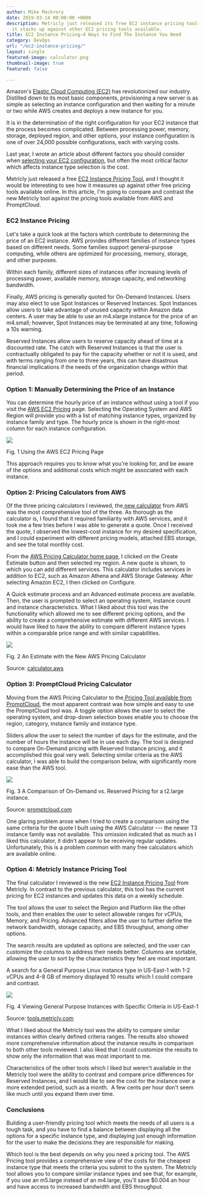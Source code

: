 ```yaml
---
author: Mike Mackrory
date: 2019-03-14 00:00:00 +0000
description: Metricly just released its free EC2 instance pricing tool—here's how
  it stacks up against other EC2 pricing tools available.
title: EC2 Instance Pricing—4 Ways to Find The Instance You Need
category: DevOps
url: "/ec2-instance-pricing/"
layout: single
featured-image: calculator.png
thumbnail-image: true
featured: false

---
```

Amazon's [Elastic Cloud Computing (EC2)](https://www.metricly.com/ec2-instances/ "The Ultimate Guide to EC2 Instances") has revolutionized our industry. Distilled down to its most basic components, provisioning a new server is as simple as selecting an instance configuration and then waiting for a minute or two while AWS creates and deploys a new instance for you.

It is in the determination of the right configuration for your EC2 instance that the process becomes complicated. Between processing power, memory, storage, deployed region, and other options, your instance configuration is one of over 24,000 possible configurations, each with varying costs.

Last year, I wrote an article about different factors you should consider when [selecting your EC2 configuration](/ec2-instance-types/), but often the most critical factor which affects instance type selection is the cost.

Metricly just released a free [EC2 Instance Pricing Tool](https://tools.metricly.com/), and I thought it would be interesting to see how it measures up against other free pricing tools available online. In this article, I'm going to compare and contrast the new Metricly tool against the pricing tools available from AWS and PromptCloud.

### EC2 Instance Pricing

Let's take a quick look at the factors which contribute to determining the price of an EC2 instance. AWS provides different families of instance types based on different needs. Some families support general-purpose computing, while others are optimized for processing, memory, storage, and other purposes.

Within each family, different sizes of instances offer increasing levels of processing power, available memory, storage capacity, and networking bandwidth.

Finally, AWS pricing is generally quoted for On-Demand Instances. Users may also elect to use Spot Instances or Reserved Instances. Spot Instances allow users to take advantage of unused capacity within Amazon data centers. A user may be able to use an m4.xlarge instance for the price of an m4.small; however, Spot Instances may be terminated at any time, following a 10s warning.

Reserved Instances allow users to reserve capacity ahead of time at a discounted rate. The catch with Reserved Instances is that the user is contractually obligated to pay for the capacity whether or not it is used, and with terms ranging from one to three years, this can have disastrous financial implications if the needs of the organization change within that period.

### Option 1: Manually Determining the Price of an Instance

You can determine the hourly price of an instance without using a tool if you visit the [AWS EC2 Pricing](https://aws.amazon.com/ec2/pricing/on-demand/) page. Selecting the Operating System and AWS Region will provide you with a list of matching instance types, organized by instance family and type. The hourly price is shown in the right-most column for each instance configuration.

![](/img/blog/uploads/aws-pricing-page.png)

Fig. 1 Using the AWS EC2 Pricing Page

This approach requires you to know what you're looking for, and be aware of the options and additional costs which might be associated with each instance.

### Option 2: Pricing Calculators from AWS

Of the three pricing calculators I reviewed, the[ new calculator](https://aws.amazon.com/blogs/aws/check-it-out-new-aws-pricing-calculator-for-ec2-and-ebs/) from AWS was the most comprehensive tool of the three. As thorough as the calculator is, I found that it required familiarity with AWS services, and it took me a few tries before I was able to generate a quote. Once I received the quote, I observed the lowest-cost instance for my desired specification, and I could experiment with different pricing models, attached EBS storage, and see the total monthly cost.

From the [AWS Pricing Calculator home page](https://calculator.aws/#/), I clicked on the Create Estimate button and then selected my region. A new quote is shown, to which you can add different services. This calculator includes services in addition to EC2, such as Amazon Athena and AWS Storage Gateway. After selecting Amazon EC2, I then clicked on Configure.

A Quick estimate process and an Advanced estimate process are available. Then, the user is prompted to select an operating system, instance count and instance characteristics. What I liked about this tool was the functionality which allowed me to see different pricing options, and the ability to create a comprehensive estimate with different AWS services. I would have liked to have the ability to compare different instance types within a comparable price range and with similar capabilities.

![](/img/blog/uploads/aws-calculator.png)

Fig. 2 An Estimate with the New AWS Pricing Calculator

Source: [calculator.aws](https://calculator.aws/#/)

### Option 3: PromptCloud Pricing Calculator

Moving from the AWS Pricing Calculator to the[ Pricing Tool available from PromptCloud](https://www.promptcloud.com/ec2-ondemand-vs-reserved-instance-pricing.php), the most apparent contrast was how simple and easy to use the PromptCloud tool was. A toggle option allows the user to select the operating system, and drop-down selection boxes enable you to choose the region, category, instance family and instance type.

Sliders allow the user to select the number of days for the estimate, and the number of hours the instance will be in use each day. The tool is designed to compare On-Demand pricing with Reserved Instance pricing, and it accomplished this goal very well. Selecting similar criteria as the AWS calculator, I was able to build the comparison below, with significantly more ease than the AWS tool.

![](/img/blog/uploads/prompt-cloud.png)

Fig. 3 A Comparison of On-Demand vs. Reserved Pricing for a t2.large instance.

Source: [promptcloud.com](https://www.promptcloud.com/ec2-ondemand-vs-reserved-instance-pricing.php)

One glaring problem arose when I tried to create a comparison using the same criteria for the quote I built using the AWS Calculator --- the newer T3 instance family was not available. This omission indicated that as much as I liked this calculator, it didn't appear to be receiving regular updates. Unfortunately, this is a problem common with many free calculators which are available online.

### Option 4: Metricly Instance Pricing Tool

The final calculator I reviewed is the new [EC2 Instance Pricing Tool](https://tools.metricly.com/) from Metricly. In contrast to the previous calculator, this tool has the current pricing for EC2 instances and updates this data on a weekly schedule.

The tool allows the user to select the Region and Platform like the other tools, and then enables the user to select allowable ranges for vCPUs, Memory, and Pricing. Advanced filters allow the user to further define the network bandwidth, storage capacity, and EBS throughput, among other options.

The search results are updated as options are selected, and the user can customize the columns to address their needs better. Columns are sortable, allowing the user to sort by the characteristics they feel are most important.

A search for a General Purpose Linux instance type in US-East-1 with 1-2 vCPUs and 4-8 GB of memory displayed 10 results which I could compare and contrast.

![](/img/blog/uploads/metricly-ec2-pricing-tool.png)

Fig. 4 Viewing General Purpose Instances with Specific Criteria in US-East-1

Source: [tools.metricly.com](https://tools.metricly.com/)

What I liked about the Metricly tool was the ability to compare similar instances within clearly defined criteria ranges. The results also showed more comprehensive information about the instance results in comparison to both other tools reviewed. I also liked that I could customize the results to show only the information that was most important to me.

Characteristics of the other tools which I liked but weren't available in the Metricly tool were the ability to contrast and compare price differences for Reserved Instances, and I would like to see the cost for the instance over a more extended period, such as a month.  A few cents per hour don't seem like much until you expand them over time.

### Conclusions

Building a user-friendly pricing tool which meets the needs of all users is a tough task, and you have to find a balance between displaying all the options for a specific instance type, and displaying just enough information for the user to make the decisions they are responsible for making.

Which tool is the best depends on why you need a pricing tool. The AWS Pricing tool provides a comprehensive view of the costs for the cheapest instance type that meets the criteria you submit to the system. The Metricly tool allows you to compare similar instance types and see that, for example, if you use an m5.large instead of an m4.large, you'll save $0.004 an hour and have access to increased bandwidth and EBS throughput.